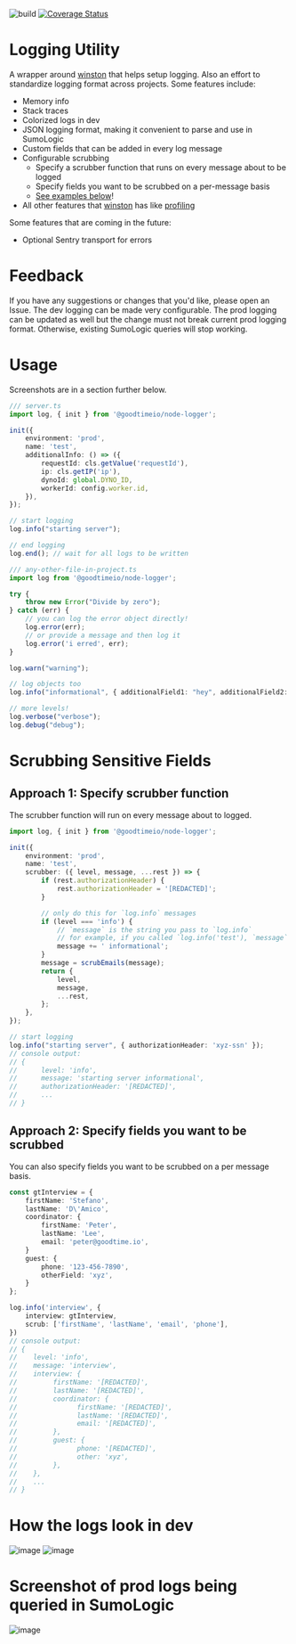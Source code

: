 ![build](https://github.com/GoodTimeio/node-logger/workflows/build/badge.svg)
[![Coverage Status](https://coveralls.io/repos/github/GoodTimeio/node-logger/badge.svg?branch=master&t=pmyV6b)](https://coveralls.io/github/GoodTimeio/node-logger?branch=master)

# Logging Utility
A wrapper around [winston](https://www.npmjs.com/package/winston) that helps setup logging.
Also an effort to standardize logging format across projects.
Some features include:
* Memory info
* Stack traces
* Colorized logs in dev
* JSON logging format, making it convenient to parse and use in SumoLogic
* Custom fields that can be added in every log message
* Configurable scrubbing
    * Specify a scrubber function that runs on every message about to be logged
    * Specify fields you want to be scrubbed on a per-message basis
    * [See examples below](https://github.com/GoodTimeio/node-logger#scrubbing-sensitive-fields)!
* All other features that [winston](https://www.npmjs.com/package/winston) has like [profiling](https://www.npmjs.com/package/winston#profiling)

Some features that are coming in the future:
* Optional Sentry transport for errors

# Feedback
If you have any suggestions or changes that you'd like, please open an Issue.
The dev logging can be made very configurable.
The prod logging can be updated as well but the change must not break current prod logging format.
Otherwise, existing SumoLogic queries will stop working.

# Usage
Screenshots are in a section further below.
```ts
/// server.ts
import log, { init } from '@goodtimeio/node-logger';

init({
    environment: 'prod',
    name: 'test',
    additionalInfo: () => ({
        requestId: cls.getValue('requestId'),
        ip: cls.getIP('ip'),
        dynoId: global.DYNO_ID,
        workerId: config.worker.id,
    }),
});

// start logging
log.info("starting server");

// end logging
log.end(); // wait for all logs to be written
```

```ts
/// any-other-file-in-project.ts
import log from '@goodtimeio/node-logger';

try {
    throw new Error("Divide by zero");
} catch (err) {
    // you can log the error object directly!
    log.error(err);
    // or provide a message and then log it
    log.error('i erred', err);
}

log.warn("warning");

// log objects too
log.info("informational", { additionalField1: "hey", additionalField2: { nesting: { some: 'more' } } });

// more levels!
log.verbose("verbose");
log.debug("debug");
```

# Scrubbing Sensitive Fields

## Approach 1: Specify scrubber function
The scrubber function will run on every message about to logged.
```ts
import log, { init } from '@goodtimeio/node-logger';

init({
    environment: 'prod',
    name: 'test',
    scrubber: ({ level, message, ...rest }) => {
        if (rest.authorizationHeader) {
            rest.authorizationHeader = '[REDACTED]';
        }

        // only do this for `log.info` messages
        if (level === 'info') {
            // `message` is the string you pass to `log.info`
            // for example, if you called `log.info('test'), `message` will be set to `'test'`.
            message += ' informational';
        }
        message = scrubEmails(message);
        return {
            level,
            message,
            ...rest,
        };
    },
});

// start logging
log.info("starting server", { authorizationHeader: 'xyz-ssn' });
// console output:
// {
//      level: 'info',
//      message: 'starting server informational',
//      authorizationHeader: '[REDACTED]',
//      ...
// }
```

## Approach 2: Specify fields you want to be scrubbed
You can also specify fields you want to be scrubbed on a per message basis.
```ts
const gtInterview = {
    firstName: 'Stefano',
    lastName: 'D\'Amico',
    coordinator: {
        firstName: 'Peter',
        lastName: 'Lee',
        email: 'peter@goodtime.io',
    }
    guest: {
        phone: '123-456-7890',
        otherField: 'xyz',
    }
};

log.info('interview', {
    interview: gtInterview,
    scrub: ['firstName', 'lastName', 'email', 'phone'],
})
// console output:
// {
//    level: 'info',
//    message: 'interview',
//    interview: {
//         firstName: '[REDACTED]',
//         lastName: '[REDACTED]',
//         coordinator: {
//               firstName: '[REDACTED]',
//               lastName: '[REDACTED]',
//               email: '[REDACTED]',
//         },
//         guest: {
//               phone: '[REDACTED]',
//               other: 'xyz',
//         },
//    },
//    ...
// }
```

# How the logs look in dev
![image](https://user-images.githubusercontent.com/18729755/83693883-962a2300-a5bc-11ea-9a29-baf9e6fcd788.png)
![image](https://user-images.githubusercontent.com/18729755/83694443-aabaeb00-a5bd-11ea-91d8-15942abe806e.png)

# Screenshot of prod logs being queried in SumoLogic
![image](https://user-images.githubusercontent.com/18729755/83688246-b2c15d80-a5b2-11ea-8318-47f23eba3e9e.png)
